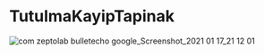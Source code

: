 # TutulmaKayipTapinak
![com zeptolab bulletecho google_Screenshot_2021 01 17_21 12 01](https://github.com/sevvaldiriarin/TutulmaKayipTapinak/assets/92711584/122a7728-da6b-495a-88eb-d01d02d9500d)
